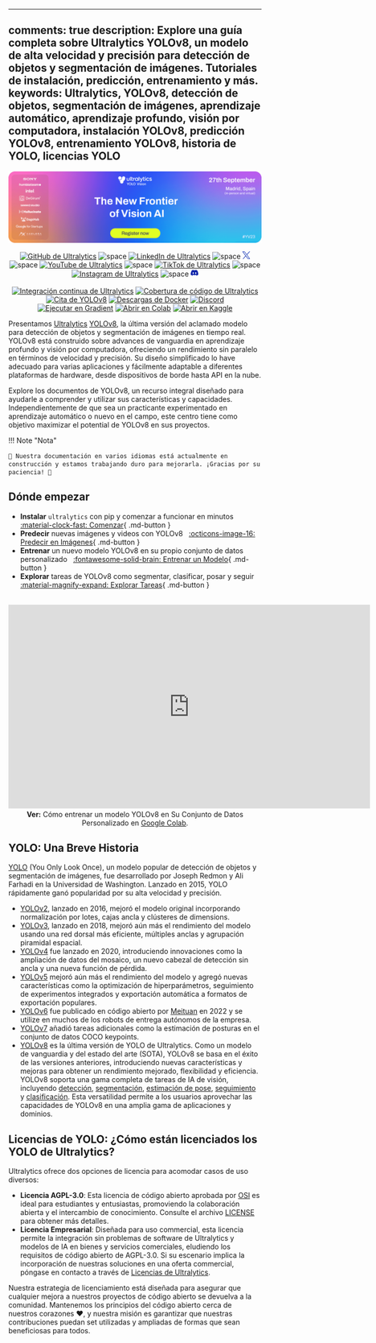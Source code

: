 ______________________________________________________________________

## comments: true description: Explore una guía completa sobre Ultralytics YOLOv8, un modelo de alta velocidad y precisión para detección de objetos y segmentación de imágenes. Tutoriales de instalación, predicción, entrenamiento y más. keywords: Ultralytics, YOLOv8, detección de objetos, segmentación de imágenes, aprendizaje automático, aprendizaje profundo, visión por computadora, instalación YOLOv8, predicción YOLOv8, entrenamiento YOLOv8, historia de YOLO, licencias YOLO

<div align="center">
  <p>
    <a href="https://yolovision.ultralytics.com" target="_blank">
    <img width="1024" src="https://raw.githubusercontent.com/ultralytics/assets/main/yolov8/banner-yolov8.png" alt="Banner de Ultralytics YOLO"></a>
  </p>
  <a href="https://github.com/ultralytics"><img src="https://github.com/ultralytics/assets/raw/main/social/logo-social-github.png" width="3%" alt="GitHub de Ultralytics"></a>
  <img src="https://github.com/ultralytics/assets/raw/main/social/logo-transparent.png" width="3%" alt="space">
  <a href="https://www.linkedin.com/company/ultralytics/"><img src="https://github.com/ultralytics/assets/raw/main/social/logo-social-linkedin.png" width="3%" alt="LinkedIn de Ultralytics"></a>
  <img src="https://github.com/ultralytics/assets/raw/main/social/logo-transparent.png" width="3%" alt="space">
  <a href="https://twitter.com/ultralytics"><img src="https://github.com/ultralytics/assets/raw/main/social/logo-social-twitter.png" width="3%" alt="Twitter de Ultralytics"></a>
  <img src="https://github.com/ultralytics/assets/raw/main/social/logo-transparent.png" width="3%" alt="space">
  <a href="https://youtube.com/ultralytics"><img src="https://github.com/ultralytics/assets/raw/main/social/logo-social-youtube.png" width="3%" alt="YouTube de Ultralytics"></a>
  <img src="https://github.com/ultralytics/assets/raw/main/social/logo-transparent.png" width="3%" alt="space">
  <a href="https://www.tiktok.com/@ultralytics"><img src="https://github.com/ultralytics/assets/raw/main/social/logo-social-tiktok.png" width="3%" alt="TikTok de Ultralytics"></a>
  <img src="https://github.com/ultralytics/assets/raw/main/social/logo-transparent.png" width="3%" alt="space">
  <a href="https://www.instagram.com/ultralytics/"><img src="https://github.com/ultralytics/assets/raw/main/social/logo-social-instagram.png" width="3%" alt="Instagram de Ultralytics"></a>
  <img src="https://github.com/ultralytics/assets/raw/main/social/logo-transparent.png" width="3%" alt="space">
  <a href="https://ultralytics.com/discord"><img src="https://github.com/ultralytics/assets/raw/main/social/logo-social-discord.png" width="3%" alt="Discord de Ultralytics"></a>
  <br>
  <br>
  <a href="https://github.com/ultralytics/ultralytics/actions/workflows/ci.yaml"><img src="https://github.com/ultralytics/ultralytics/actions/workflows/ci.yaml/badge.svg" alt="Integración continua de Ultralytics"></a>
  <a href="https://codecov.io/github/ultralytics/ultralytics"><img src="https://codecov.io/github/ultralytics/ultralytics/branch/main/graph/badge.svg?token=HHW7IIVFVY" alt="Cobertura de código de Ultralytics"></a>
  <a href="https://zenodo.org/badge/latestdoi/264818686"><img src="https://zenodo.org/badge/264818686.svg" alt="Cita de YOLOv8"></a>
  <a href="https://hub.docker.com/r/ultralytics/ultralytics"><img src="https://img.shields.io/docker/pulls/ultralytics/ultralytics?logo=docker" alt="Descargas de Docker"></a>
  <a href="https://ultralytics.com/discord"><img alt="Discord" src="https://img.shields.io/discord/1089800235347353640?logo=discord&logoColor=white&label=Discord&color=blue"></a>
  <br>
  <a href="https://console.paperspace.com/github/ultralytics/ultralytics"><img src="https://assets.paperspace.io/img/gradient-badge.svg" alt="Ejecutar en Gradient"></a>
  <a href="https://colab.research.google.com/github/ultralytics/ultralytics/blob/main/examples/tutorial.ipynb"><img src="https://colab.research.google.com/assets/colab-badge.svg" alt="Abrir en Colab"></a>
  <a href="https://www.kaggle.com/ultralytics/yolov8"><img src="https://kaggle.com/static/images/open-in-kaggle.svg" alt="Abrir en Kaggle"></a>
</div>

Presentamos [Ultralytics](https://ultralytics.com) [YOLOv8](https://github.com/ultralytics/ultralytics), la última versión del aclamado modelo para detección de objetos y segmentación de imágenes en tiempo real. YOLOv8 está construido sobre advances de vanguardia en aprendizaje profundo y visión por computadora, ofreciendo un rendimiento sin paralelo en términos de velocidad y precisión. Su diseño simplificado lo have adecuado para varias aplicaciones y fácilmente adaptable a diferentes plataformas de hardware, desde dispositivos de borde hasta API en la nube.

Explore los documentos de YOLOv8, un recurso integral diseñado para ayudarle a comprender y utilizar sus características y capacidades. Independientemente de que sea un practicante experimentado en aprendizaje automático o nuevo en el campo, este centro tiene como objetivo maximizar el potential de YOLOv8 en sus proyectos.

!!! Note "Nota"

```
🚧 Nuestra documentación en varios idiomas está actualmente en construcción y estamos trabajando duro para mejorarla. ¡Gracias por su paciencia! 🙏
```

## Dónde empezar

- **Instalar** `ultralytics` con pip y comenzar a funcionar en minutos   [:material-clock-fast: Comenzar](quickstart.md){ .md-button }
- **Predecir** nuevas imágenes y videos con YOLOv8   [:octicons-image-16: Predecir en Imágenes](modes/predict.md){ .md-button }
- **Entrenar** un nuevo modelo YOLOv8 en su propio conjunto de datos personalizado   [:fontawesome-solid-brain: Entrenar un Modelo](modes/train.md){ .md-button }
- **Explorar** tareas de YOLOv8 como segmentar, clasificar, posar y seguir   [:material-magnify-expand: Explorar Tareas](tasks/index.md){ .md-button }

<p align="center">
  <br>
  <iframe width="720" height="405" src="https://www.youtube.com/embed/LNwODJXcvt4?si=7n1UvGRLSd9p5wKs"
    title="Reproductor de video de YouTube" frameborder="0"
    allow="accelerometer; autoplay; clipboard-write; encrypted-media; gyroscope; picture-in-picture; web-share"
    allowfullscreen>
  </iframe>
  <br>
  <strong>Ver:</strong> Cómo entrenar un modelo YOLOv8 en Su Conjunto de Datos Personalizado en <a href="https://colab.research.google.com/github/ultralytics/ultralytics/blob/main/examples/tutorial.ipynb" target="_blank">Google Colab</a>.
</p>

## YOLO: Una Breve Historia

[YOLO](https://arxiv.org/abs/1506.02640) (You Only Look Once), un modelo popular de detección de objetos y segmentación de imágenes, fue desarrollado por Joseph Redmon y Ali Farhadi en la Universidad de Washington. Lanzado en 2015, YOLO rápidamente ganó popularidad por su alta velocidad y precisión.

- [YOLOv2](https://arxiv.org/abs/1612.08242), lanzado en 2016, mejoró el modelo original incorporando normalización por lotes, cajas ancla y clústeres de dimensions.
- [YOLOv3](https://pjreddie.com/media/files/papers/YOLOv3.pdf), lanzado en 2018, mejoró aún más el rendimiento del modelo usando una red dorsal más eficiente, múltiples anclas y agrupación piramidal espacial.
- [YOLOv4](https://arxiv.org/abs/2004.10934) fue lanzado en 2020, introduciendo innovaciones como la ampliación de datos del mosaico, un nuevo cabezal de detección sin ancla y una nueva función de pérdida.
- [YOLOv5](https://github.com/ultralytics/yolov5) mejoró aún más el rendimiento del modelo y agregó nuevas características como la optimización de hiperparámetros, seguimiento de experimentos integrados y exportación automática a formatos de exportación populares.
- [YOLOv6](https://github.com/meituan/YOLOv6) fue publicado en código abierto por [Meituan](https://about.meituan.com/) en 2022 y se utilize en muchos de los robots de entrega autónomos de la empresa.
- [YOLOv7](https://github.com/WongKinYiu/yolov7) añadió tareas adicionales como la estimación de posturas en el conjunto de datos COCO keypoints.
- [YOLOv8](https://github.com/ultralytics/ultralytics) es la última versión de YOLO de Ultralytics. Como un modelo de vanguardia y del estado del arte (SOTA), YOLOv8 se basa en el éxito de las versiones anteriores, introduciendo nuevas características y mejoras para obtener un rendimiento mejorado, flexibilidad y eficiencia. YOLOv8 soporta una gama completa de tareas de IA de visión, incluyendo [detección](tasks/detect.md), [segmentación](tasks/segment.md), [estimación de pose](tasks/pose.md), [seguimiento](modes/track.md) y [clasificación](tasks/classify.md). Esta versatilidad permite a los usuarios aprovechar las capacidades de YOLOv8 en una amplia gama de aplicaciones y dominios.

## Licencias de YOLO: ¿Cómo están licenciados los YOLO de Ultralytics?

Ultralytics ofrece dos opciones de licencia para acomodar casos de uso diversos:

- **Licencia AGPL-3.0**: Esta licencia de código abierto aprobada por [OSI](https://opensource.org/licenses/) es ideal para estudiantes y entusiastas, promoviendo la colaboración abierta y el intercambio de conocimiento. Consulte el archivo [LICENSE](https://github.com/ultralytics/ultralytics/blob/main/LICENSE) para obtener más detalles.
- **Licencia Empresarial**: Diseñada para uso commercial, esta licencia permite la integración sin problemas de software de Ultralytics y modelos de IA en bienes y servicios comerciales, eludiendo los requisitos de código abierto de AGPL-3.0. Si su escenario implica la incorporación de nuestras soluciones en una oferta commercial, póngase en contacto a través de [Licencias de Ultralytics](https://ultralytics.com/license).

Nuestra estrategia de licenciamiento está diseñada para asegurar que cualquier mejora a nuestros proyectos de código abierto se devuelva a la comunidad. Mantenemos los principios del código abierto cerca de nuestros corazones ❤️, y nuestra misión es garantizar que nuestras contribuciones puedan set utilizadas y ampliadas de formas que sean beneficiosas para todos.
